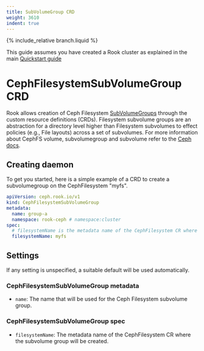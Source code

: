 ```yaml
---
title: SubVolumeGroup CRD
weight: 3610
indent: true
---
```


{% include_relative branch.liquid %}

This guide assumes you have created a Rook cluster as explained in the main [Quickstart guide](quickstart.md)

# CephFilesystemSubVolumeGroup CRD

Rook allows creation of Ceph Filesystem [SubVolumeGroups](https://docs.ceph.com/en/latest/cephfs/fs-volumes/#fs-subvolume-groups) through the custom resource definitions (CRDs).
Filesystem subvolume groups are an abstraction for a directory level higher than Filesystem subvolumes to effect policies (e.g., File layouts) across a set of subvolumes.
For more information about CephFS volume, subvolumegroup and subvolume refer to the [Ceph docs](https://docs.ceph.com/en/latest/cephfs/fs-volumes/#fs-volumes-and-subvolumes).

## Creating daemon

To get you started, here is a simple example of a CRD to create a subvolumegroup on the CephFilesystem "myfs".

```yaml
apiVersion: ceph.rook.io/v1
kind: CephFilesystemSubVolumeGroup
metadata:
  name: group-a
  namespace: rook-ceph # namespace:cluster
spec:
  # filesystemName is the metadata name of the CephFilesystem CR where the subvolume group will be created
  filesystemName: myfs
```

## Settings

If any setting is unspecified, a suitable default will be used automatically.

### CephFilesystemSubVolumeGroup metadata

- `name`: The name that will be used for the Ceph Filesystem subvolume group.

### CephFilesystemSubVolumeGroup spec

- `filesystemName`: The metadata name of the CephFilesystem CR where the subvolume group will be created.
